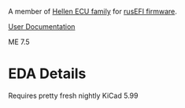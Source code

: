 A member of [Hellen ECU family](https://github.com/andreika-git/hellen-one) for [rusEFI firmware](https://github.com/rusefi/rusefi).

[User Documentation](https://github.com/rusefi/rusefi/wiki/Hellen121VAG)

ME 7.5

# EDA Details

Requires pretty fresh nightly KiCad 5.99
